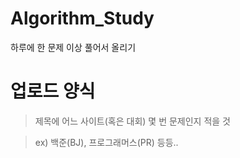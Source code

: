 # Algorithm_Study

하루에 한 문제 이상 풀어서 올리기

# 업로드 양식

> 제목에 어느 사이트(혹은 대회) 몇 번 문제인지 적을 것

> ex) 백준(BJ), 프로그래머스(PR) 등등..
